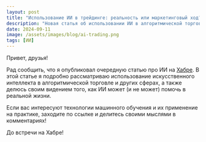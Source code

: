 ```yaml
---
layout: post
title: "Использование ИИ в трейдинге: реальность или маркетинговый ход?"
description: "Новая статья об использовании ИИ в алгоритмической торговле и других сферах на Хабре."
date: 2024-09-11
image: /assets/images/blog/ai-trading.png
tags: [ИИ]
---
```


Привет, друзья!

Рад сообщить, что я опубликовал очередную статью про ИИ на [Хабре](https://habr.com/ru/articles/842032/). В этой статье я подробно рассматриваю использование искусственного интеллекта в алгоритмической торговле и других сферах, а также делюсь своим видением того, как ИИ может (и не может) помочь в реальной жизни.

Если вас интересуют технологии машинного обучения и их применение на практике, заходите по ссылке и делитесь своими мыслями в комментариях!

До встречи на Хабре!